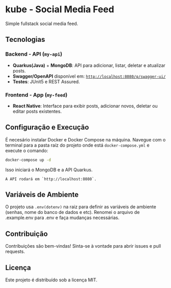 # kube - Social Media Feed

Simple fullstack social media feed.

## Tecnologias

### Backend - API (`my-api`)
- **Quarkus(Java)** + **MongoDB**: API para adicionar, listar, deletar e atualizar posts.
- **Swagger/OpenAPI** disponível em: [`http://localhost:8080/q/swagger-ui/`](http://localhost:8080/q/swagger-ui/)
- **Testes**: JUnit5 e REST Assured.

### Frontend - App (`my-feed`)
- **React Native**: Interface para exibir posts, adicionar novos, deletar ou editar posts existentes.

## Configuração e Execução
É necesário instalar Docker e Docker Compose na máquina. Navegue com o terminal para a pasta raíz do projeto onde está `docker-compose.yml` e execute o comando:

```sh
docker-compose up -d
```

Isso iniciará o MongoDB e a API Quarkus.

```
A API rodará em `http://localhost:8080`.

```

## Variáveis de Ambiente
O projeto usa `.env(dotenv)` na raiz para definir as variáveis de ambiente (senhas, nome do banco de dados e etc). Renomei o arquivo de .example.env para .env e faça mudanças necessárias.

## Contribuição
Contribuições são bem-vindas! Sinta-se à vontade para abrir issues e pull requests.

## Licença
Este projeto é distribuído sob a licença MIT.